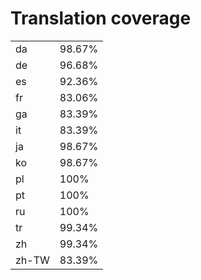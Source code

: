 # Translation coverage

<table>
    <tr><td>da</td><td>98.67%</td></tr>
    <tr><td>de</td><td>96.68%</td></tr>
    <tr><td>es</td><td>92.36%</td></tr>
    <tr><td>fr</td><td>83.06%</td></tr>
    <tr><td>ga</td><td>83.39%</td></tr>
    <tr><td>it</td><td>83.39%</td></tr>
    <tr><td>ja</td><td>98.67%</td></tr>
    <tr><td>ko</td><td>98.67%</td></tr>
    <tr><td>pl</td><td>100%</td></tr>
    <tr><td>pt</td><td>100%</td></tr>
    <tr><td>ru</td><td>100%</td></tr>
    <tr><td>tr</td><td>99.34%</td></tr>
    <tr><td>zh</td><td>99.34%</td></tr>
    <tr><td>zh-TW</td><td>83.39%</td></tr>
</table>